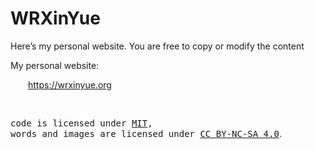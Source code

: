 WRXinYue
============

Here’s my personal website. You are free to copy or modify the content

My personal website:

&emsp;&emsp;<https://wrxinyue.org>

<br>

<samp>code is licensed under <a href='./LICENSE'>MIT</a>,<br> words and images are licensed under <a href='https://creativecommons.org/licenses/by-nc-sa/4.0/'>CC BY-NC-SA 4.0</a></samp>.
